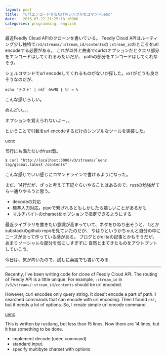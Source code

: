 ```yaml
---
layout: post
title:  "urlエンコードするだけのシンプルなコマンドuenc"
date:   2016-03-22 21:25:18 +0900
categories: programming, english
---
```


最近Feedly Cloud APIのクローンを書いている。
Feedly Cloud APIはルーティング少し独特で`/v3/streams/:stream_id/contents`の
`:stream_id`のところをurl encodeする必要がある。
これが以外と曲者でcurlのオプションだとクエリ部分をエンコードはしてくれるみたいだが、
pathの部分をエンコードはしてくれなそう。

シェルコマンドでurl encodeしてくれるものがないか探した。`nkf`がどうも良さそうなのだが、

```
echo 'テスト' | nkf -WwMQ | tr = %
```

こんな感じらしい。


めんどい。。。


オプションを覚えられないよー。。

ということで引数をurl encodeするだけのシンプルなツールを実装した。

[uenc](https://github.com/kumabook/uenc)

15行にも満たないがrust製。

```
$ curl "http://localhost:3000/v3/streams/`uenc tag/global.latest`/contents"
```

こんな感じでいい感じにコマンドラインで書けるようになった。

まだ、14行だが、ざっと考えて下記ぐらいやることはあるので、rustの勉強がてら一通りやろうと思う。

- decodeの対応
- 標準入力対応。pipeで繋げれるともしかしたら嬉しいことがあるかも
- マルチバイトのcharsetをオプションで指定できるようにする


最近ライブラリを書きたい意識が高まっていて、ネタをひねり出そうと、
tjとかsubstackのgithub repoを見ていたのだが、
やはりというかちゃんと自分の中にニーズがあって作っている感がある。
ブログとかqiitaの記事とかもそうだが、あまりソーシャルな部分を気にしすぎずに
自然と出てきたものをアウトプットしていこう。

今日は、気が向いたので、試しに英語でも書いてみる.

-----------

Recently, I've been writing code for clone of Feedly Cloud API.
The routing of Feedly API is a little unique.
For example, `:stream_id` in  `/v3/streams/:stream_id/contents` should be url encoded.

However, curl encodes only query string. It does't encode a part of path.
I searched commands that can encode with url encoding. Then  I found `nkf`,
but it needs a lot of options.
So, I create simple url encode command.

[uenc](https://github.com/kumabook/uenc)

This is written by rustlang, but less than 15 lines.
Now there are 14 lines, but it has something to be done.

- implement decode (udec command)
- standard input.
- specify multibyte charset with options

